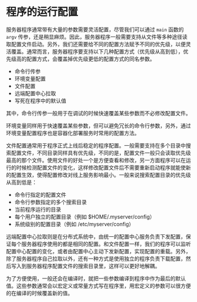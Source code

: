 # 程序的运行配置

服务器程序通常带有大量的参数需要灵活配置，尽管我们可以通过 `main` 函数的 `argv` 传参，还是稍显麻烦。因此，服务器程序一般需要支持从文件等多种途径读取配置文件启动。另外，我们还需要给不同的配置方法赋予不同的优先级，以便灵活覆盖。通常而言，服务器程序要支持以下几种配置方式（优先级从高到低），优先级高的配置方式，会覆盖掉优先级更低的配置方式的同名参数。

- 命令行传参
- 环境变量配置
- 文件配置
- 远端配置中心拉取
- 写死在程序中的默认值

其中，命令行传参一般用于在调试的时候快速覆盖某些参数而不必修改配置文件。

环境变量同样用于快速覆盖某些参数，但可以避免冗长的命令行参数，另外，通过环境变量配置程序也是容器化部署服务时常用的配置方法。

文件配置通常用于程序正式上线后稳定的程序配置。一般需要支持在多个目录中搜索配置文件，不同目录同样具有优先级，不同的是，配置文件一般只会读取优先级最高的那个文件。使用文件的好处一个是方便查看和修改，另一方面程序可以在运行的时候检测配置文件的变化，这样修改配置文件后不需要重新启动程序就能使新的配置生效，使得配置修改对线上服务影响最小。一般来说搜索配置目录的优先级从高到低是：

- 命令行指定的配置文件
- 命令行参数指定的多个搜索目录
- 当前程序运行的目录
- 每个用户独立的配置目录（例如 $HOME/.myserver/config）
- 系统级别的配置目录（例如 /etc/myserver/config）

远端配置中心拉取则是在分布式系统中，由统一的配置中心服务负责下发配置，保证每个服务器程序使用的都是相同的配置。和文件配置一样，我们的程序可以监听配置中心配置的变化，或者由配置中心主动下发新配置，实现配置的重载。另外，除了服务器程序自己拉取以外，还有一种方式是使用独立的程序负责下载配置，然后写入到服务器程序配置文件的搜索目录里，这样可以更好地解耦。

为了方便使用，一般还会在编译时，就把一些参数编译到程序中作为最后的默认值。这些参数通常会以宏定义或常量方式写在程序里，用宏定义的参数可以很方便的在编译的时候覆盖新的值。